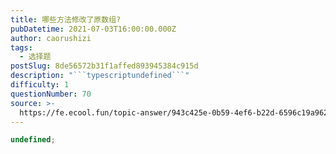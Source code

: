 ```yaml
---
title: 哪些方法修改了原数组?
pubDatetime: 2021-07-03T16:00:00.000Z
author: caorushizi
tags:
  - 选择题
postSlug: 8de56572b31f1affed893945384c915d
description: "```typescriptundefined```"
difficulty: 1
questionNumber: 70
source: >-
  https://fe.ecool.fun/topic-answer/943c425e-0b59-4ef6-b22d-6596c19a962a?orderBy=updateTime&order=desc&tagId=32
---
```


```typescript
undefined;
```
